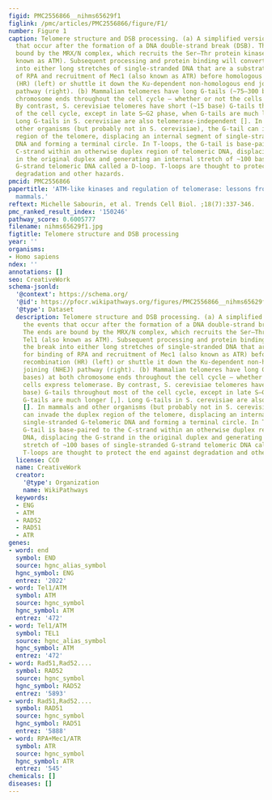 ```yaml
---
figid: PMC2556866__nihms65629f1
figlink: /pmc/articles/PMC2556866/figure/F1/
number: Figure 1
caption: Telomere structure and DSB processing. (a) A simplified version of the events
  that occur after the formation of a DNA double-strand break (DSB). The ends are
  bound by the MRX/N complex, which recruits the Ser–Thr protein kinase Tel1 (also
  known as ATM). Subsequent processing and protein binding will convert the break
  into either long stretches of single-stranded DNA that are a substrate for binding
  of RPA and recruitment of Mec1 (also known as ATR) before homologous recombination
  (HR) (left) or shuttle it down the Ku-dependent non-homologous end joining (NHEJ)
  pathway (right). (b) Mammalian telomeres have long G-tails (~75–300 bases) at both
  chromosome ends throughout the cell cycle – whether or not the cells express telomerase.
  By contrast, S. cerevisiae telomeres have short (~15 base) G-tails throughout most
  of the cell cycle, except in late S–G2 phase, when G-tails are much longer [,].
  Long G-tails in S. cerevisiae are also telomerase-independent []. In mammals and
  other organisms (but probably not in S. cerevisiae), the G-tail can invade the duplex
  region of the telomere, displacing an internal segment of single-stranded G-telomeric
  DNA and forming a terminal circle. In T-loops, the G-tail is base-paired to the
  C-strand within an otherwise duplex region of telomeric DNA, displacing the G-strand
  in the original duplex and generating an internal stretch of ~100 bases of single-stranded
  G-strand telomeric DNA called a D-loop. T-loops are thought to protect the end against
  degradation and other hazards.
pmcid: PMC2556866
papertitle: 'ATM-like kinases and regulation of telomerase: lessons from yeast and
  mammals.'
reftext: Michelle Sabourin, et al. Trends Cell Biol. ;18(7):337-346.
pmc_ranked_result_index: '150246'
pathway_score: 0.6005777
filename: nihms65629f1.jpg
figtitle: Telomere structure and DSB processing
year: ''
organisms:
- Homo sapiens
ndex: ''
annotations: []
seo: CreativeWork
schema-jsonld:
  '@context': https://schema.org/
  '@id': https://pfocr.wikipathways.org/figures/PMC2556866__nihms65629f1.html
  '@type': Dataset
  description: Telomere structure and DSB processing. (a) A simplified version of
    the events that occur after the formation of a DNA double-strand break (DSB).
    The ends are bound by the MRX/N complex, which recruits the Ser–Thr protein kinase
    Tel1 (also known as ATM). Subsequent processing and protein binding will convert
    the break into either long stretches of single-stranded DNA that are a substrate
    for binding of RPA and recruitment of Mec1 (also known as ATR) before homologous
    recombination (HR) (left) or shuttle it down the Ku-dependent non-homologous end
    joining (NHEJ) pathway (right). (b) Mammalian telomeres have long G-tails (~75–300
    bases) at both chromosome ends throughout the cell cycle – whether or not the
    cells express telomerase. By contrast, S. cerevisiae telomeres have short (~15
    base) G-tails throughout most of the cell cycle, except in late S–G2 phase, when
    G-tails are much longer [,]. Long G-tails in S. cerevisiae are also telomerase-independent
    []. In mammals and other organisms (but probably not in S. cerevisiae), the G-tail
    can invade the duplex region of the telomere, displacing an internal segment of
    single-stranded G-telomeric DNA and forming a terminal circle. In T-loops, the
    G-tail is base-paired to the C-strand within an otherwise duplex region of telomeric
    DNA, displacing the G-strand in the original duplex and generating an internal
    stretch of ~100 bases of single-stranded G-strand telomeric DNA called a D-loop.
    T-loops are thought to protect the end against degradation and other hazards.
  license: CC0
  name: CreativeWork
  creator:
    '@type': Organization
    name: WikiPathways
  keywords:
  - ENG
  - ATM
  - RAD52
  - RAD51
  - ATR
genes:
- word: end
  symbol: END
  source: hgnc_alias_symbol
  hgnc_symbol: ENG
  entrez: '2022'
- word: Tel1/ATM
  symbol: ATM
  source: hgnc_symbol
  hgnc_symbol: ATM
  entrez: '472'
- word: Tel1/ATM
  symbol: TEL1
  source: hgnc_alias_symbol
  hgnc_symbol: ATM
  entrez: '472'
- word: Rad51,Rad52....
  symbol: RAD52
  source: hgnc_symbol
  hgnc_symbol: RAD52
  entrez: '5893'
- word: Rad51,Rad52....
  symbol: RAD51
  source: hgnc_symbol
  hgnc_symbol: RAD51
  entrez: '5888'
- word: RPA+Mec1/ATR
  symbol: ATR
  source: hgnc_symbol
  hgnc_symbol: ATR
  entrez: '545'
chemicals: []
diseases: []
---
```

